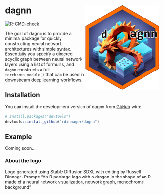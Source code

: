 
<!-- README.md is generated from README.Rmd. Please edit that file -->

# dagnn <img src="man/figures/logo.png" align="right" height="278" />

<!-- badges: start -->

[![R-CMD-check](https://github.com/rdinnager/dagnn/actions/workflows/R-CMD-check.yaml/badge.svg)](https://github.com/rdinnager/dagnn/actions/workflows/R-CMD-check.yaml)
<!-- badges: end -->

The goal of dagnn is to provide a minimal package for quickly
constructing neural network architectures with simple syntax.
Essentially you specify a directed acyclic graph between neural network
layers using a list of formulas, and `dagnn` constructs a full
`torch::nn_module()` that can be used in downstream deep learning
workflows.

## Installation

You can install the development version of dagnn from
[GitHub](https://github.com/) with:

``` r
# install.packages("devtools")
devtools::install_github("rdinnager/dagnn")
```

## Example

Coming soon…

### About the logo

Logo generated using Stable Diffusion SDXL with editing by Russell
Dinnage. Prompt: “An R package logo with a dragon in the shape of an R
made of a neural network visualization, network graph, monochrome
background”
